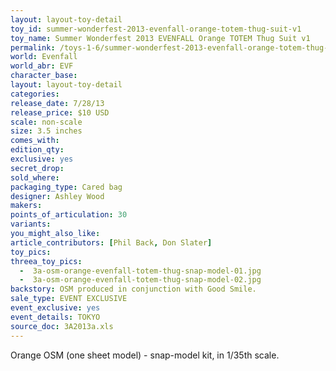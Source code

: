 ```yaml
---
layout: layout-toy-detail 
toy_id: summer-wonderfest-2013-evenfall-orange-totem-thug-suit-v1
toy_name: Summer Wonderfest 2013 EVENFALL Orange TOTEM Thug Suit v1
permalink: /toys-1-6/summer-wonderfest-2013-evenfall-orange-totem-thug-suit-v1.html
world: Evenfall
world_abr: EVF
character_base: 
layout: layout-toy-detail
categories: 
release_date: 7/28/13
release_price: $10 USD
scale: non-scale
size: 3.5 inches
comes_with: 
edition_qty: 
exclusive: yes
secret_drop: 
sold_where: 
packaging_type: Cared bag
designer: Ashley Wood
makers: 
points_of_articulation: 30
variants: 
you_might_also_like: 
article_contributors: [Phil Back, Don Slater]
toy_pics: 
threea_toy_pics:
  -  3a-osm-orange-evenfall-totem-thug-snap-model-01.jpg
  -  3a-osm-orange-evenfall-totem-thug-snap-model-02.jpg
backstory: OSM produced in conjunction with Good Smile.
sale_type: EVENT EXCLUSIVE
event_exclusive: yes
event_details: TOKYO
source_doc: 3A2013a.xls
---
```

 Orange OSM (one sheet model) - snap-model kit, in 1/35th scale.